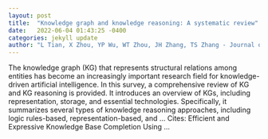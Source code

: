 ```yaml
---
layout: post
title:  "Knowledge graph and knowledge reasoning: A systematic review"
date:   2022-06-04 01:43:25 -0400
categories: jekyll update
author: "L Tian, X Zhou, YP Wu, WT Zhou, JH Zhang, TS Zhang - Journal of Electronic Science …, 2022"
---
```

The knowledge graph (KG) that represents structural relations among entities has become an increasingly important research field for knowledge-driven artificial intelligence. In this survey, a comprehensive review of KG and KG reasoning is provided. It introduces an overview of KGs, including representation, storage, and essential technologies. Specifically, it summarizes several types of knowledge reasoning approaches, including logic rules-based, representation-based, and … Cites: ‪Efficient and Expressive Knowledge Base Completion Using …‬